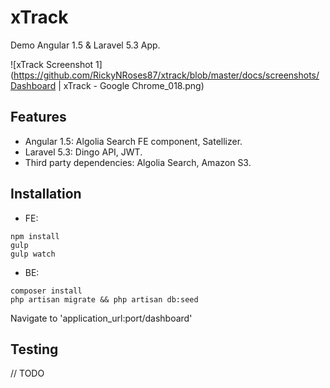 # xTrack

Demo Angular 1.5 & Laravel 5.3 App.


![xTrack Screenshot 1](https://github.com/RickyNRoses87/xtrack/blob/master/docs/screenshots/Dashboard | xTrack - Google Chrome_018.png)


## Features
* Angular 1.5: Algolia Search FE component, Satellizer.
* Laravel 5.3: Dingo API, JWT.
* Third party dependencies: Algolia Search, Amazon S3.



## Installation

* FE: 
```
npm install 
gulp
gulp watch
```

* BE: 
```
composer install
php artisan migrate && php artisan db:seed
```

Navigate to 'application_url:port/dashboard'



## Testing 

// TODO
